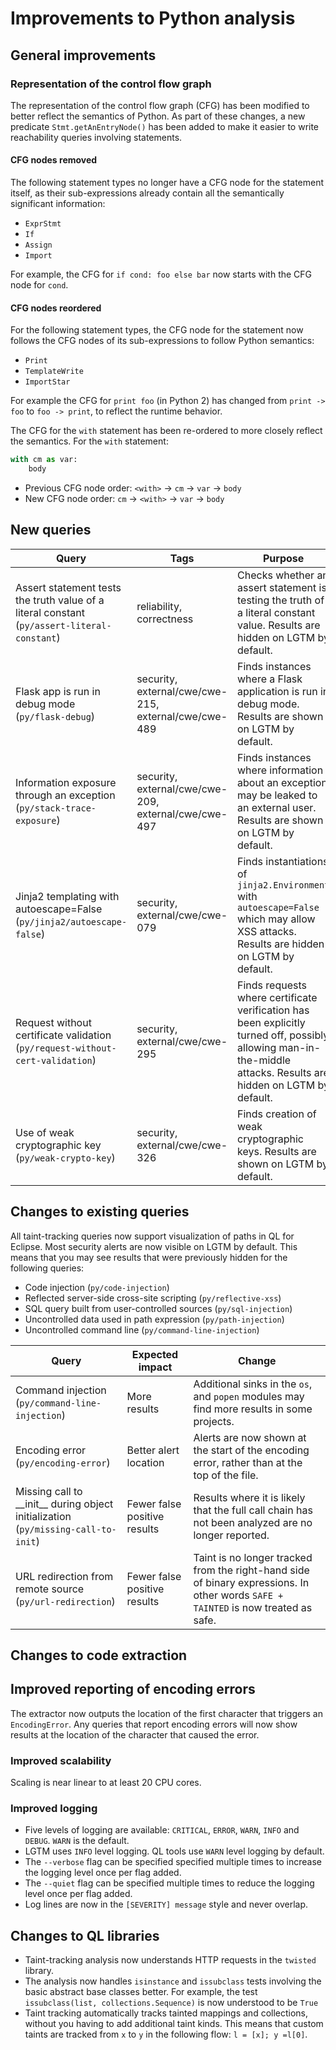 # Improvements to Python analysis

## General improvements

### Representation of the control flow graph

The representation of the control flow graph (CFG) has been modified to better reflect the semantics of Python. As part of these changes, a new predicate `Stmt.getAnEntryNode()` has been added to make it easier to write reachability queries involving statements.

#### CFG nodes removed

The following statement types no longer have a CFG node for the statement itself, as their sub-expressions already contain all the
semantically significant information:

* `ExprStmt`
* `If`
* `Assign`
* `Import`

For example, the CFG for `if cond: foo else bar` now starts with the CFG node for `cond`.

#### CFG nodes reordered

For the following statement types, the CFG node for the statement now follows the CFG nodes of its sub-expressions to follow Python semantics:

* `Print`
* `TemplateWrite`
* `ImportStar`

For example the CFG for `print foo` (in Python 2) has changed from `print -> foo` to `foo -> print`, to reflect the runtime behavior.

The CFG for the `with` statement has been re-ordered to more closely reflect the semantics.
For the `with` statement:
```python
with cm as var:
    body
```

* Previous CFG node order: `<with>` -> `cm` -> `var` -> `body`
* New CFG node order: `cm` -> `<with>` -> `var` -> `body`

## New queries

| **Query**                   | **Tags**  | **Purpose**                                                        |
|-----------------------------|-----------|--------------------------------------------------------------------|
| Assert statement tests the truth value of a literal constant (`py/assert-literal-constant`) | reliability, correctness     | Checks whether an assert statement is testing the truth of a literal constant value. Results are hidden on LGTM by default. |
| Flask app is run in debug mode (`py/flask-debug`) | security, external/cwe/cwe-215, external/cwe/cwe-489 | Finds instances where a Flask application is run in debug mode. Results are shown on LGTM by default. |
| Information exposure through an exception (`py/stack-trace-exposure`) | security, external/cwe/cwe-209, external/cwe/cwe-497 | Finds instances where information about an exception may be leaked to an external user. Results are shown on LGTM by default. |
| Jinja2 templating with autoescape=False (`py/jinja2/autoescape-false`) | security, external/cwe/cwe-079 | Finds instantiations of `jinja2.Environment` with `autoescape=False` which may allow XSS attacks. Results are hidden on LGTM by default. |
| Request without certificate validation (`py/request-without-cert-validation`) | security, external/cwe/cwe-295 | Finds requests where certificate verification has been explicitly turned off, possibly allowing man-in-the-middle attacks. Results are hidden on LGTM by default. |
| Use of weak cryptographic key (`py/weak-crypto-key`) | security, external/cwe/cwe-326 | Finds creation of weak cryptographic keys. Results are shown on LGTM by default. |

## Changes to existing queries

All taint-tracking queries now support visualization of paths in QL for Eclipse.
Most security alerts are now visible on LGTM by default. This means that you may see results that were previously hidden for the following queries:

* Code injection (`py/code-injection`)
* Reflected server-side cross-site scripting (`py/reflective-xss`)
* SQL query built from user-controlled sources (`py/sql-injection`)
* Uncontrolled data used in path expression (`py/path-injection`)
* Uncontrolled command line (`py/command-line-injection`)

| **Query**                  | **Expected impact**    | **Change**                                                       |
|----------------------------|------------------------|------------------------------------------------------------------|
| Command injection (`py/command-line-injection`) | More results | Additional sinks in the `os`, and `popen` modules may find more results in some projects. |
| Encoding error (`py/encoding-error`) | Better alert location | Alerts are now shown at the start of the encoding error, rather than at the top of the file. |
| Missing call to \_\_init\_\_ during object initialization (`py/missing-call-to-init`) | Fewer false positive results | Results where it is likely that the full call chain has not been analyzed are no longer reported. |
| URL redirection from remote source (`py/url-redirection`) | Fewer false positive results | Taint is no longer tracked from the right-hand side of binary expressions. In other words `SAFE + TAINTED` is now treated as safe. |


## Changes to code extraction

## Improved reporting of encoding errors

The extractor now outputs the location of the first character that triggers an `EncodingError`.
Any queries that report encoding errors will now show results at the location of the character that caused the error.

### Improved scalability

Scaling is near linear to at least 20 CPU cores.

### Improved logging

* Five levels of logging are available: `CRITICAL`, `ERROR`, `WARN`, `INFO` and `DEBUG`. `WARN` is the default.
* LGTM uses `INFO` level logging. QL tools use `WARN` level logging by default.
* The `--verbose` flag can be specified specified multiple times to increase the logging level once per flag added.
* The `--quiet` flag can be specified multiple times to reduce the logging level once per flag added.
* Log lines are now in the `[SEVERITY] message` style and never overlap.

## Changes to QL libraries

* Taint-tracking analysis now understands HTTP requests in the `twisted` library.
* The analysis now handles `isinstance` and `issubclass` tests involving the basic abstract base classes better. For example, the test `issubclass(list, collections.Sequence)` is now understood to be `True`
* Taint tracking automatically tracks tainted mappings and collections, without you having to add additional taint kinds. This means that custom taints are tracked from `x` to `y` in the following flow: `l = [x]; y =l[0]`.
